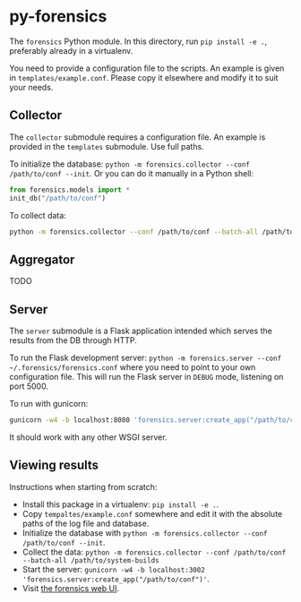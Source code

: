 # py-forensics

The `forensics` Python module. In this directory, run `pip install -e .`, preferably already in a virtualenv.

You need to provide a configuration file to the scripts. An example is given in `templates/example.conf`. Please copy it elsewhere and modify it to suit your needs.

## Collector

The `collector` submodule requires a configuration file. An example is provided
in the `templates` submodule. Use full paths.

To initialize the database: `python -m forensics.collector --conf /path/to/conf
--init`. Or you can do it manually in a Python shell:

``` python
from forensics.models import *
init_db("/path/to/conf")
```

To collect data:

``` sh
python -m forensics.collector --conf /path/to/conf --batch-all /path/to/system-builds
```

## Aggregator

TODO

## Server

The `server` submodule is a Flask application intended which serves the results
from the DB through HTTP.

To run the Flask development server: `python -m forensics.server --conf
~/.forensics/forensics.conf` where you need to point to your own configuration
file. This will run the Flask server in `DEBUG` mode, listening on port 5000.

To run with gunicorn: 

``` sh
gunicorn -w4 -b localhost:8080 'forensics.server:create_app("/path/to/conf")'
```

It should work with any other WSGI server.

## Viewing results

Instructions when starting from scratch:

- Install this package in a virtualenv: `pip install -e .`.
- Copy `tempaltes/example.conf` somewhere and edit it with the absolute paths of
  the log file and database.
- Initialize the database with `python -m forensics.collector --conf
  /path/to/conf --init`.
- Collect the data: `python -m forensics.collector --conf /path/to/conf
  --batch-all /path/to/system-builds`
- Start the server: `gunicorn -w4 -b localhost:3002
  'forensics.server:create_app("/path/to/conf")'`.
- Visit [the forensics web UI](https://udem-dlteam.github.io/forensics).
